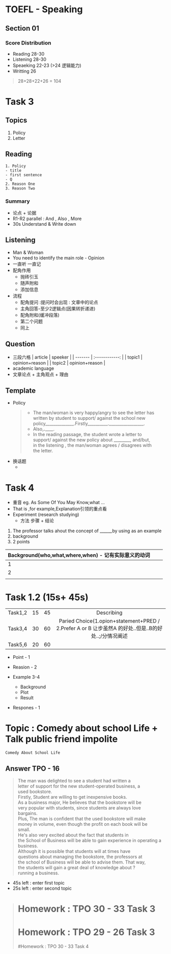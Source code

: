 TOEFL - Speaking
=====================
## Section 01
### Score Distribution
- Reading 28-30
- Listening 28-30 
- Speaeking 22-23 (>24 逻辑能力)
- Writting 26
>28+28+22+26 = 104

# Task 3
## Topics 
1. Policy
2. Letter
## Reading
    1. Policy 
    - title
    - first sentence
    - Q
    2. Reason One
    3. Reason Two
### Summary
- 论点 + 论据
- R1-R2 parallel : And , Also , More 
- 30s Understand & Write down

## Listening
- Man & Woman 
- You need to identify the main role - Opinion
- 一直听 一直记
- 配角作用
    - 抛砖引玉
    - 随声附和
    - 添加信息
- 流程
    - 配角提问 :提问时会出现 : 文章中的论点 
    - 主角回答-至少2逻辑点(因果转折递进) 
    - 配角附和(缓冲段落)
    - 第二个问题
    - 同上
## Question
- 三段六格
    | article |    speeker     |
    | ------- | :------------: |
    | topic1  | opinion+reason |
    | topic2  | opinion+reason |
- academic language
- 文章论点 + 主角观点 + 理由
## Template

- Policy
    >- The man/woman is very happy/angry to see the letter has  
    >   written by student to support/ against the school new   
    >   policy______________.Firstly__________._________________.  
    >- Also,_________._____________.  
    >- In the reading passage, the student wrote a letter to  
    >  support/ against the new policy about ________, and/but,   
    >  in the listening , the man/woman agrees / disagrees with  
    >  the letter.  
- 换话题
    -  ​

# Task 4

* 重音 eg. As Some Of You May Know,what ...
* That is ,for example,Explanation引领的重点看 
* Experiment (research studying)
  * 方法 步骤 + 结论

1. The professor talks ahout the concept of ______by using as an example
2. background
3. 2 points





| Background(who,what,where,when) - 记有实际意义的动词 |      |      |
| ---------------------------------------- | ---- | ---- |
| 1                                        |      |      |
| 2                                        |      |      |
|                                          |      |      |



# Task 1.2 (15s+ 45s)

|         |      |      |                                          |
| :-----: | :--: | :--: | :--------------------------------------: |
| Task1,2 |  15  |  45  |                Describing                |
| Task3,4 |  30  |  60  | Paried Choice(1.opion+statement+PRED / 2.Prefer A or B 让步虽然A 的好处..但是..B的好处..;/分情况阐述 |
| Task5,6 |  20  |  60  |                                          |



*   Point - 1

*   Reasion - 2

*   Example 3-4

    *   Background 
    *   Plot 
    *   Result

*   Respones - 1

# Topic : Comedy about school Life + Talk public  friend impolite
	Comedy About School Life

## Answer TPO - 16

>   The man was delighted to see a student had written a  
>   letter of support for the new student-operated business, a   
>   used bookstore.  
>   Firstly, Student are willing to get inexpensive books.  
>   As a business major, He believes that the bookstore will be   
>   very popular with students, since students are always love  
>   bargains.  
>   Plus, The man is confident that the used bookstore will make   
>   money in volume, even though the profit on each book will be  
>   small.   
>   He's also very excited about the fact that students in  
>   the School of Business will be able to gain experience in 
>   operating a business.  
>   Although it is possible that students will at times have  
>   questions about managing the bookstore, the professors at  
>   the school of Business will be able to advise them. That way,  
>   the students will gain a great deal of knowledge about ?  
>   running a business.  


- 45s left : enter first topic
- 25s left : enter second topic


> # Homework : TPO 30 - 33 Task 3
> # Homework : TPO 29 - 26 Task 3
> #Homework :  TPO 30 - 33 Task 4